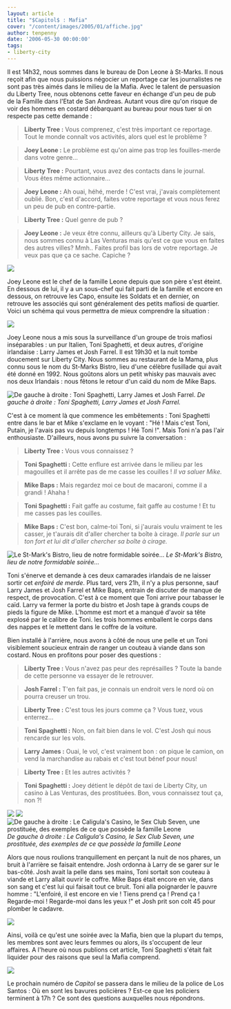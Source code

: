 ```yaml
---
layout: article
title: "$Capitol$ : Mafia"
cover: "/content/images/2005/01/affiche.jpg"
author: tenpenny
date: '2006-05-30 00:00:00'
tags:
- liberty-city
---
```


Il est 14h32, nous sommes dans le bureau de Don Leone à St-Marks. Il nous reçoit afin que nous puissions négocier un reportage car les journalistes ne sont pas très aimés dans le milieu de la Mafia. Avec le talent de persuasion du Liberty&nbsp;Tree, nous obtenons&nbsp;cette faveur en échange d'un peu de pub de la Famille dans l'Etat de San Andreas. Autant vous dire qu'on risque&nbsp;de voir des hommes en costard débarquant au bureau pour nous tuer si on respecte pas cette demande :

> **Liberty Tree :** Vous comprenez, c'est très important ce reportage. Tout le monde connaît vos activités, alors quel est le problème ?

> **Joey Leone :** Le problème est qu'on aime pas trop les fouilles-merde dans votre genre...

> **Liberty Tree :** Pourtant, vous avez des contacts dans le journal. Vous&nbsp;êtes même actionnaire...

> **Joey Leone :** Ah ouai, héhé, merde ! C'est vrai, j'avais complètement oublié. Bon, c'est d'accord, faites votre reportage et vous nous ferez un peu de pub en contre-partie.

> **Liberty Tree :** Quel genre de pub ?

> **Joey Leone :** Je veux être connu, ailleurs qu'à Liberty City. Je sais, nous sommes connu à Las Venturas mais qu'est ce que vous en faites des autres villes? Mmh.. Faites profil bas lors de votre reportage. Je veux pas que ça ce sache. Capiche ?

![](/content/images/2005/01/maisonleone.jpg)

Joey Leone est le chef de la famille Leone depuis que son père s'est éteint. En dessous de lui, il y a un sous-chef qui fait parti de la famille et encore en dessous, on retrouve les Capo, ensuite les Soldats et en dernier, on retrouve les associés qui sont généralement des petits mafiosi de quartier. Voici un schéma qui vous permettra de mieux comprendre la situation :

![](/content/images/2005/01/sch_ma.jpg)

Joey Leone nous a mis sous la surveillance d'un groupe de trois mafiosi inséparables : un pur Italien, Toni Spaghetti, et deux autres, d'origine irlandaise : Larry James et Josh Farrel. Il est 19h30 et la nuit tombe doucement sur Liberty City. Nous sommes au restaurant de la Mama, plus connu sous le nom du St-Marks Bistro, lieu d'une célèbre fusillade qui avait été donné en 1992. Nous goûtons alors un petit whisky pas mauvais avec nos deux Irlandais : nous fêtons le retour d'un caïd du nom de Mike Baps.

![De gauche à droite : Toni Spaghetti, Larry James et Josh Farrel.](/content/images/2005/01/mafieuxgroupe.jpg)
_De gauche à droite : Toni Spaghetti, Larry James et Josh Farrel._

C'est à ce moment là que commence les embêtements : Toni Spaghetti entre dans le bar et Mike s'exclame en le voyant : "Hé ! Mais c'est Toni, Putain, je l'avais pas vu depuis longtemps ! Hé Toni !". Mais Toni n'a pas l'air enthousiaste. D'ailleurs, nous avons pu suivre la conversation :

> **Liberty Tree :** Vous vous connaissez ?

> **Toni Spaghetti :** Cette enflure est arrivée dans le milieu par les magouilles et il arrête pas de me casse les couilles ! _Il va saluer Mike._

> **Mike Baps :** Mais regardez moi ce bout de macaroni, comme il a grandi ! Ahaha !

> **Toni Spaghetti :** Fait gaffe au costume, fait gaffe au costume ! Et tu me casses pas les couilles.

> **Mike Baps :** C'est bon, calme-toi Toni, si j'aurais voulu vraiment te les casser, je t'aurais dit d'aller chercher ta boîte à cirage. _Il parle sur un ton fort et lui dit d'aller chercher sa boîte à cirage._

![Le St-Mark's Bistro, lieu de notre formidable soirée...](/content/images/2005/01/bistro.jpg)
_Le St-Mark's Bistro, lieu de notre formidable soirée..._

Toni s'énerve et demande à ces deux camarades irlandais de ne laisser sortir&nbsp;cet _enfoiré de merde_. Plus tard, vers 21h, il n'y a plus personne, sauf Larry James et Josh Farrel et Mike Baps, entrain de discuter de manque de respect, de provocation. C'est à ce moment que Toni arrive pour tabasser le caïd. Larry va fermer la porte du bistro et Josh tape à grands coups de pieds la&nbsp;figure de Mike. L'homme est mort et a manqué d'avoir sa tête explosé par le calibre de Toni. les trois hommes emballent le corps dans des nappes et le mettent dans le coffre de la voiture.

Bien installé à l'arrière, nous avons à côté de nous une pelle et un Toni visiblement soucieux entrain de ranger un couteau à viande dans son costard. Nous en profitons pour poser des questions :

> **Liberty Tree :** Vous n'avez pas peur des représailles ? Toute la bande de cette personne va essayer de le retrouver.

> **Josh Farrel :** T'en fait pas, je connais un endroit vers le nord où on pourra creuser un trou.

> **Liberty Tree :** C'est tous les jours comme ça ? Vous tuez, vous enterrez...

> **Toni Spaghetti :** Non, on fait bien dans le vol. C'est Josh qui nous rencarde sur les vols.

> **Larry James :** Ouai, le vol, c'est vraiment bon : on pique le camion, on vend la marchandise au rabais et c'est tout bénef pour nous!

> **Liberty Tree :** Et les autres activités ?

> **Toni Spaghetti :** Joey détient le dépôt de taxi de Liberty City, un casino à Las Venturas, des prostituées. Bon, vous connaissez tout ça, non ?!

![](/content/images/2005/01/casino.jpg)
![](/content/images/2005/01/sex_club_seven.jpg)
![De gauche à droite : Le Caligula's Casino, le Sex Club Seven, une prostituée, des exemples de ce que possède la famille Leone](/content/images/2005/01/protipute.jpg)
_De gauche à droite : Le Caligula's Casino, le Sex Club Seven, une prostituée, des exemples de ce que possède la famille Leone_

Alors que nous roulions tranquillement en perçant la nuit de nos phares, un bruit à l'arrière se faisait entendre. Josh ordonna&nbsp;à Larry de se garer sur le bas-côté. Josh avait la pelle dans ses mains, Toni sortait son couteau à viande et Larry allait ouvrir le coffre. Mike Baps était encore en vie, dans son sang et c'est lui qui faisait tout ce bruit. Toni alla poignarder le pauvre homme : "L'enfoiré, il est encore en vie ! Tiens prend ça ! Prend ça ! Regarde-moi ! Regarde-moi dans les yeux !" et Josh prit son colt 45 pour plomber le cadavre.

![](/content/images/2005/01/mafiaauto.jpg)

Ainsi, voilà ce qu'est une soirée avec la Mafia, bien que la plupart du temps, les membres sont avec leurs femmes ou alors, ils s'occupent de leur affaires. A l'heure où nous publions cet article, Toni Spaghetti s'était fait liquider pour des raisons que seul la Mafia comprend.

![](/content/images/2005/01/affiche.jpg)

Le prochain numéro de $Capitol$ se passera dans le milieu de la police de Los Santos : Où en sont les bavures policières ? Est-ce que les policiers terminent à 17h ? Ce sont des questions auxquelles nous répondrons.